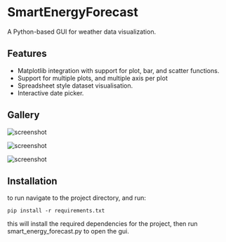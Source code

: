 # SmartEnergyForecast

A Python-based GUI for weather data visualization. 

## Features

- Matplotlib integration with support for plot, bar, and scatter functions.
- Support for multiple plots, and multiple axis per plot
- Spreadsheet style dataset visualisation.
- Interactive date picker.

## Gallery

![screenshot](https://imgur.com/03aupG6)

![screenshot](https://imgur.com/zWDegX5)

![screenshot](https://imgur.com/HpNWVCe)

## Installation

to run navigate to the project directory, and run:

    pip install -r requirements.txt

this will install the required dependencies for the project, then run smart_energy_forecast.py to open the gui.


